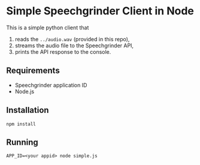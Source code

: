 # Simple Speechgrinder Client in Node

This is a simple python client that
 
 1. reads the `../audio.wav` (provided in this repo),
 2. streams the audio file to the Speechgrinder API,
 3. prints the API response to the console.   

## Requirements

* Speechgrinder application ID
* Node.js 

## Installation  
    
    npm install 
    
## Running

    APP_ID=<your appid> node simple.js 
